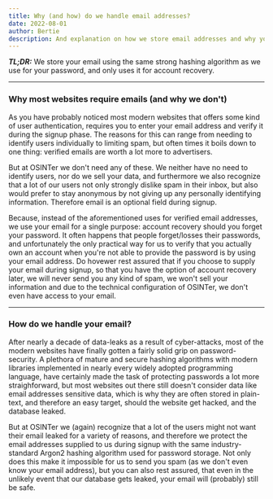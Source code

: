 ```yaml
---
title: Why (and how) do we handle email addresses?
date: 2022-08-01
author: Bertie
description: And explanation on how we store email addresses and why you would want to supply your's during signup.
---
```


***TL;DR:*** We store your email using the same strong hashing algorithm as we
use for your password, and only uses it for account recovery.

- - -

### Why most websites require emails (and why we don't)
As you have probably noticed most modern websites that offers some kind of user authentication, requires you to enter your email address and verify it during the signup phase. The reasons for this can range from needing to identify users individually to limiting spam, but often times it boils down to one thing: verified emails are worth a lot more to advertisers.

But at OSINTer we don't need any of these. We neither have no need to identify users, nor do we sell your data, and furthermore we also recognize that a lot of our users not only strongly dislike spam in their inbox, but also would prefer to stay anonymous by not giving up any personally identifying information. Therefore email is an optional field during signup.

Because, instead of the aforementioned uses for verified email addresses, we use your email for a single purpose: account recovery should you forget your password. It often happens that people forget/losses their passwords, and unfortunately the only practical way for us to verify that you actually own an account when you're not able to provide the password is by using your email address. Do hovewer rest assured that if you choose to supply your email during signup, so that you have the option of account recovery later, we will never send you any kind of spam, we won't sell your information and due to the technical configuration of OSINTer, we don't even have access to your email.

- - -

### How do we handle your email?
After nearly a decade of data-leaks as a result of cyber-attacks, most of the modern websites have finally gotten a fairly solid grip on password-security. A plethora of mature and secure hashing algorithms with modern libraries implemented in nearly every widely adopted programming language, have certainly made the task of protecting passwords a lot more straighforward, but most websites out there still doesn't consider data like email addresses sensitive data, which is why they are often stored in plain-text, and therefore an easy target, should the website get hacked, and the database leaked.

But at OSINTer we (again) recognize that a lot of the users might not want their email leaked for a variety of reasons, and therefore we protect the email addresses supplied to us during signup with the same industry-standard Argon2 hashing algorithm used for password storage. Not only does this make it impossible for us to send you spam (as we don't even know your email address), but you can also rest assured, that even in the unlikely event that our database gets leaked, your email will (probably) still be safe.
